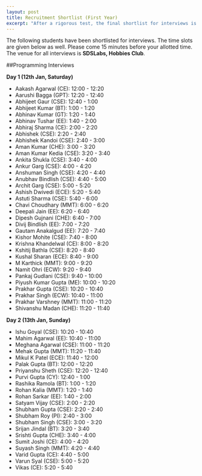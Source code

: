 ```yaml
---
layout: post
title: Recruitment Shortlist (First Year)
excerpt: "After a rigorous test, the final shortlist for interviews is ready!"
---
```

 
The following students have been shortlisted for interviews. The time slots are given below as well. Please come 15 minutes before your allotted time. The venue for all interviews is **SDSLabs, Hobbies Club**.

##Programming Interviews

**Day 1 (12th Jan, Saturday)**

* Aakash Agarwal (CE): 12:00 - 12:20
* Aarushi Bagga (GPT): 12:20 - 12:40 
* Abhijeet Gaur (CSE): 12:40 - 1:00  
* Abhijeet Kumar (BT):  1:00 - 1:20 
* Abhinav Kumar (GT):   1:20 - 1:40
* Abhinav Tushar (EE):  1:40 - 2:00
* Abhiraj Sharma (CE):  2:00 - 2:20
* Abhishek (CSE):       2:20 - 2:40
* Abhishek Kandoi (CSE): 2:40 - 3:00 
* Aman Kumar (CHE): 3:00 - 3:20
* Aman Kumar Kedia (CSE): 3:20 - 3:40 
* Ankita Shukla (CSE): 3:40 - 4:00
* Ankur Garg (CSE): 4:00 - 4:20
* Anshuman Singh (CSE): 4:20 - 4:40
* Anubhav Bindlish (CSE): 4:40 - 5:00
* Archit Garg (CSE): 5:00 - 5:20
* Ashish Dwivedi (ECE): 5:20 - 5:40
* Astuti Sharma (CSE): 5:40 - 6:00 
* Chavi Choudhary (MMT): 6:00 - 6:20
* Deepali Jain (EE): 6:20 - 6:40 
* Dipesh Gujnani (CHE): 6:40 - 7:00
* Divij Bindlish (EE): 7:00 - 7:20
* Gautam Anakalgud (EE): 7:20 - 7:40 
* Kishor Mohite (CSE): 7:40 - 8:00 
* Krishna Khandelwal (CE): 8:00 - 8:20 
* Kshitij Bathla (CSE): 8:20 - 8:40 
* Kushal Sharan (ECE): 8:40 - 9:00 
* M Karthick (MMT): 9:00 - 9:20 
* Namit Ohri (ECW): 9:20 - 9:40 
* Pankaj Gudlani (CSE): 9:40 - 10:00  
* Piyush Kumar Gupta (ME): 10:00 - 10:20
* Prakhar Gupta (CSE): 10:20 - 10:40 
* Prakhar Singh (ECW): 10:40 - 11:00 
* Prakhar Varshney (MMT): 11:00 - 11:20
* Shivanshu Madan (CHE): 11:20 - 11:40
    
    

**Day 2 (13th Jan, Sunday)**
    
* Ishu Goyal (CSE): 10:20 - 10:40
* Mahim Agarwal (EE): 10:40 - 11:00 
* Meghana Agarwal (CSE): 11:00 - 11:20 
* Mehak Gupta (MMT): 11:20 - 11:40 
* Mikul K Patel (ECE): 11:40 - 12:00 
* Palak Gupta (BT): 12:00 - 12:20 
* Priyanshu Sheth (CSE): 12:20 - 12:40 
* Purvi Gupta (CY): 12:40 - 1:00
* Rashika Ramola (BT): 1:00 - 1:20 
* Rohan Kalia (MMT): 1:20 - 1:40 
* Rohan Sarkar (EE): 1:40 - 2:00 
* Satyam Vijay (CSE): 2:00 - 2:20 
* Shubham Gupta (CSE): 2:20 - 2:40 
* Shubham Roy (PI): 2:40 - 3:00 
* Shubham Singh (CSE): 3:00 - 3:20 
* Srijan Jindal (BT): 3:20 - 3:40 
* Srishti Gupta (CHE): 3:40 - 4:00 
* Sumit Joshi (CE): 4:00 - 4:20 
* Suyash Singh (MMT): 4:20 - 4:40 
* Varid Gupta (CE): 4:40 - 5:00 
* Varun Syal (CSE): 5:00 - 5:20 
* Vikas (CE): 5:20 - 5:40 